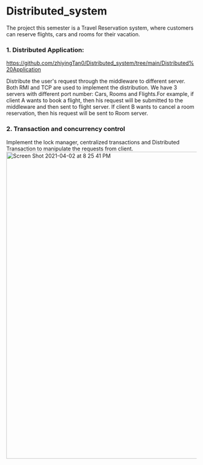 # Distributed_system
The project this semester is a Travel Reservation system, where customers can reserve flights, cars and rooms for their vacation. 

### 1. Distributed Application: 
https://github.com/zhiyingTan0/Distributed_system/tree/main/Distributed%20Application

Distribute the user's request through the middleware to different server. Both RMI and TCP are used to implement the distribution. We have 3 servers with different port number: Cars, Rooms and Flights.For example, if client A wants to book a flight, then his request will be submitted to the middleware and then sent to flight server. If client B wants to cancel a room reservation, then his request will be sent to Room server.

### 2. Transaction and concurrency control

Implement the lock manager, centralized transactions and Distributed Transaction to manipulate the requests from client.
<img width="813" alt="Screen Shot 2021-04-02 at 8 25 41 PM" src="https://user-images.githubusercontent.com/50588149/113463010-b059ab00-93f1-11eb-916a-654df5093fd5.png">

